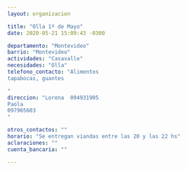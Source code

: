 ```yaml
---
layout: organizacion

title: "Olla 1º de Mayo"
date: 2020-05-21 15:09:43 -0300

departamento: "Montevideo"
barrio: "Montevideo"
actividades: "Casavalle"
necesidades: "Olla"
telefono_contacto: "Alimentos
tapabocas, guantes

"
direccion: "Lorena  094931905
Paola
097965603
"

otros_contactos: ""
horario: "Se entregan viandas entre las 20 y las 22 hs"
aclaraciones: ""
cuenta_bancaria: ""

---
```

